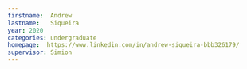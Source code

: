 ```yaml
---
firstname:  Andrew
lastname:   Siqueira
year: 2020
categories: undergraduate
homepage:  https://www.linkedin.com/in/andrew-siqueira-bbb326179/
supervisor: Simion
---
```

